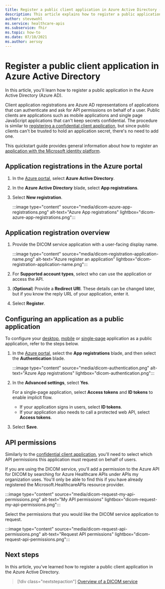 ```yaml
---
title: Register a public client application in Azure Active Directory - Azure Healthcare APIs for DICOM
description: This article explains how to register a public application in the Azure Active Directory.
author: stevewohl
ms.service: healthcare-apis
ms.subservice: fhir
ms.topic: how-to
ms.date: 07/10/2021
ms.author: aersoy
---
```


# Register a public client application in Azure Active Directory

In this article, you'll learn how to register a public application in the Azure Active Directory (Azure AD).

Client application registrations are Azure AD representations of applications that can authenticate and ask for API permissions on behalf of a user. Public clients are applications such as mobile applications and single page JavaScript applications that can't keep secrets confidential. The procedure is similar to [registering a confidential client application](dicom-register-confidential-client-application.md), but since public clients can't be trusted to hold an application secret, there's no need to add one.

This quickstart guide provides general information about how to register an [application with the Microsoft identity platform](.././../active-directory/develop/quickstart-register-app.md).

## Application registrations in the Azure portal

1. In the [Azure portal](https://portal.azure.com), select **Azure Active Directory**.
2. In the **Azure Active Directory** blade, select **App registrations**.
3. Select **New registration**.

   :::image type="content" source="media/dicom-azure-app-registrations.png" alt-text="Azure App registrations" lightbox="dicom-azure-app-registrations.png":::

## Application registration overview

1. Provide the DICOM service application with a user-facing display name.

   :::image type="content" source="media/dicom-registration-application-name.png" alt-text="Azure register an application" lightbox="dicom-registration-application-name.png":::

2. For **Supported account types**, select who can use the application or access the API.
3. (**Optional**) Provide a **Redirect URI**. These details can be changed later, but if you know the reply URL of your application, enter it.
4. Select **Register**.

## Configuring an application as a public application

To configure your [desktop](.././../active-directory/develop/scenario-desktop-app-registration.md), [mobile](.././../active-directory/develop/scenario-mobile-app-registration.md) or [single-page](.././../active-directory/develop/scenario-mobile-app-registration.md) application as a public application, refer to the steps below.

1. In the [Azure portal](https://portal.azure.com), select the **App registrations** blade, and then select the **Authentication** blade.

   :::image type="content" source="media/dicom-authentication.png" alt-text="Azure App registrations" lightbox="dicom-authentication.png":::

2. In the **Advanced settings**, select **Yes**.

   For a single-page application, select **Access tokens** and **ID tokens** to enable implicit flow.
   * If your application signs in users, select **ID tokens**.
   * If your application also needs to call a protected web API, select **Access tokens**.

3. Select **Save**.

## API permissions

Similarly to the [confidential client application](dicom-register-confidential-client-application.md), you'll need to select which API permissions this application must request on behalf of users.

If you are using the DICOM service, you'll  add a permission to the Azure API for DICOM by searching for Azure Healthcare APIs under APIs my organization uses. You'll only be able to find this if you have already registered the Microsoft.HealthcareAPIs resource provider.


:::image type="content" source="media/dicom-request-my-api-permissions.png" alt-text="My API permissions" lightbox="dicom-request-my-api-permissions.png":::

Select the permissions that you would like the DICOM service application to request.

:::image type="content" source="media/dicom-request-api-permissions.png" alt-text="Request API permissions" lightbox="dicom-request-api-permissions.png":::


## Next steps

In this article, you've learned how to register a public client application in the Azure Active Directory.  

>[!div class="nextstepaction"]
>[Overview of a DICOM service](dicom-services-overview.md)










